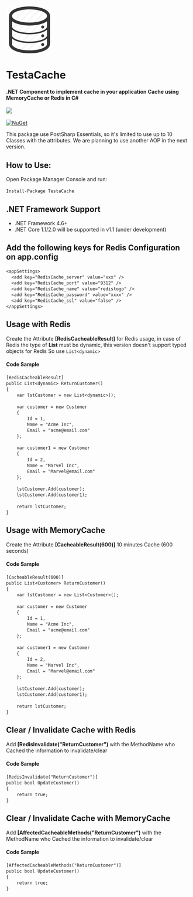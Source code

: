 ![Cache](https://github.com/thiagoloureiro/TestaCache/blob/master/cache-icon.png?raw=true)  

# TestaCache

#### .NET Component to implement cache in your application Cache using MemoryCache or Redis in C#

<img src="https://wiprojects.visualstudio.com/_apis/public/build/definitions/8ee69205-3d59-40e7-8207-9cc6a8fa8785/6/badge"/>

[![NuGet](https://buildstats.info/nuget/TestaCache)](http://www.nuget.org/packages/TestaCache)

This package use PostSharp Essentials, so it's limited to use up to 10 Classes with the attributes.
We are planning to use another AOP in the next version.

## How to Use:
Open Package Manager Console and run:

```Install-Package TestaCache```

## .NET Framework Support
- .NET Framework 4.6+
- .NET Core 1.1/2.0 will be supported in v1.1 (under development)

## Add the following keys for Redis Configuration on app.config
  ```
<appSettings>
    <add key="RedisCache_server" value="xxx" />
    <add key="RedisCache_port" value="9312" />
    <add key="RedisCache_name" value="redistogo" />
    <add key="RedisCache_password" value="xxxx" />
    <add key="RedisCache_ssl" value="false" />
</appSettings>
  ```
  

## Usage with Redis
Create the Attribute **[RedisCacheableResult]** for Redis usage, in case of Redis the type of **List** must be dynamic, this version doesn't support typed objects for Redis
So use ```List<dynamic>```

#### Code Sample

``` 
[RedisCacheableResult]
public List<dynamic> ReturnCustomer()
{
	var lstCustomer = new List<dynamic>();

	var customer = new Customer
	{
		Id = 1,
		Name = "Acme Inc",
		Email = "acme@email.com"
	};

	var customer1 = new Customer
	{
		Id = 2,
		Name = "Marvel Inc",
		Email = "Marvel@email.com"
	};

	lstCustomer.Add(customer);
	lstCustomer.Add(customer1);

	return lstCustomer;
}
```

## Usage with MemoryCache
Create the Attribute **[CacheableResult(600)]** 10 minutes Cache (600 seconds)

#### Code Sample
```
[CacheableResult(600)]
public List<Customer> ReturnCustomer()
{
	var lstCustomer = new List<Customer>();

	var customer = new Customer
	{
		Id = 1,
		Name = "Acme Inc",
		Email = "acme@email.com"
	};

	var customer1 = new Customer
	{
		Id = 2,
		Name = "Marvel Inc",
		Email = "Marvel@email.com"
	};

	lstCustomer.Add(customer);
	lstCustomer.Add(customer1);

	return lstCustomer;
}
```
	
## Clear / Invalidate Cache with Redis
Add **[RedisInvalidate("ReturnCustomer")** with the MethodName who Cached the information to invalidate/clear

#### Code Sample
```
[RedisInvalidate("ReturnCustomer")]
public bool UpdateCustomer()
{
	return true;
}
```

## Clear / Invalidate Cache with MemoryCache
Add **[AffectedCacheableMethods("ReturnCustomer")** with the MethodName who Cached the information to invalidate/clear

#### Code Sample
```
[AffectedCacheableMethods("ReturnCustomer")]
public bool UpdateCustomer()
{
	return true;
}
```
